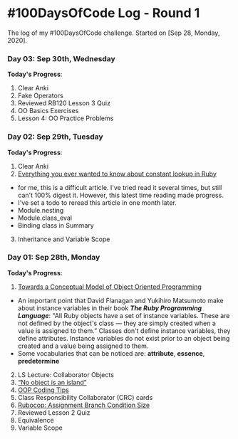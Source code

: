 # #100DaysOfCode Log - Round 1

The log of my #100DaysOfCode challenge. Started on [Sep 28, Monday, 2020]. 

<!--- This is an HTML comment in Markdown 

1. [Launch School Live Session: Beginning Ruby Part 4](https://launchschool.com/blog/live-session-beginning-ruby)
1. [Launch School Live Session: Beginning Ruby Part 5](https://launchschool.com/blog/live-session-beginning-ruby)
1. [Launch School Live Session: Beginning Ruby Part 6](https://launchschool.com/blog/live-session-beginning-ruby)
3. [The General Approach for Problem Solving](https://launchschool.com/gists/c013accd)
4. [The PEDAC Problem Solving Process](https://launchschool.com/lessons/85376b6d/assignments/6e31454a)
1. [Watch others code Part 5](http://dkq85ftleqhzg.cloudfront.net/watch_others_code/watch_others_code5.mp4)
1. [Watch others code Part 6](http://dkq85ftleqhzg.cloudfront.net/watch_others_code/watch_others_code_6.mp4)
4. Anki
1. Launch School
2. PMP
3. Algoexpert
4. CodeWars: 8kyu * , 7kyu * , 6kyu *
5. LeetCode:
6. Articles Reading
7. Anki
-->

### Day 03: Sep 30th, Wednesday
**Today's Progress**:
1. Clear Anki
2. Fake Operators
3. Reviewed RB120 Lesson 3 Quiz
4. OO Basics Exercises
5. Lesson 4: OO Practice Problems

### Day 02: Sep 29th, Tuesday
**Today's Progress**:

1. Clear Anki
2. [Everything you ever wanted to know about constant lookup in Ruby](https://cirw.in/blog/constant-lookup.html)
  - for me, this is a difficult article. I've tried read it several times, but still can't 100% digest it. However, this latest time reading made progress.
  - I've set a todo to reread this article in one month later.
  - Module.nesting
  - Module.class_eval
  - Binding class in Summary
3. Inheritance and Variable Scope


### Day 01: Sep 28th, Monday
**Today's Progress**:

1. [Towards a Conceptual Model of Object Oriented Programming](https://medium.com/launch-school/towards-a-conceptual-model-of-object-oriented-programming-118eb971659f)
  - An important point that David Flanagan and Yukihiro Matsumoto make about instance variables in their book **_The Ruby Programming Language_**: "All Ruby objects have a set of instance variables. These are not defined by the object's class — they are simply created when a value is assigned to them.” Classes don't define instance variables, they define attributes. Instance variables do not exist prior to an object being created and a value being assigned to them.
  - Some vocabularies that can be noticed are: **attribute**, **essence**, **predetermine**
2. LS Lecture: Collaborator Objects
3. [“No object is an island”](https://medium.com/launch-school/no-object-is-an-island-707e59ffedb4)
4. [OOP Coding Tips](https://launchschool.com/lessons/dfff5f6b/assignments/d632a90f)
5. Class Responsibility Collaborator (CRC) cards
6. [Rubocop: Assignment Branch Condition Size](https://launchschool.com/lessons/dfff5f6b/assignments/e1ba7b4b)
7. Reviewed Lesson 2 Quiz
8. Equivalence
9. Variable Scope

